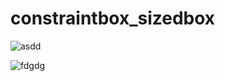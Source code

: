 # constraintbox_sizedbox

![asdd](https://github.com/HassaanAhmed60211/fluttercourse/assets/106430586/f2a77a29-2ebc-4331-b586-75983a304a55)

![fdgdg](https://github.com/HassaanAhmed60211/fluttercourse/assets/106430586/1e33acdb-6234-4ba0-b380-a54675a16bac)
